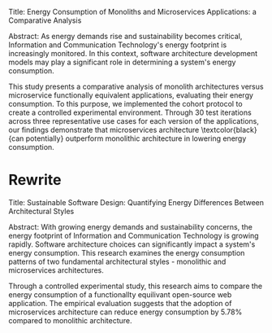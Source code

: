 Title:
Energy Consumption of Monoliths and Microservices Applications: a Comparative Analysis

Abstract:
As energy demands rise and sustainability becomes critical, Information and Communication Technology's energy footprint is increasingly monitored. In this context, software architecture development models may play a significant role in determining a system's energy consumption.

This study presents a comparative analysis of monolith architectures versus microservice functionally equivalent applications, evaluating their energy consumption. To this purpose, we implemented the cohort protocol to create a controlled experimental environment. Through 30 test iterations across three representative use cases for each version of the applications, our findings demonstrate that microservices architecture \textcolor{black}{can potentially} outperform monolithic architecture in lowering energy consumption.

# Rewrite

Title:
Sustainable Software Design: Quantifying Energy Differences Between Architectural Styles

Abstract:
With growing energy demands and sustainability concerns, the energy footprint of Information and Communication Technology is growing rapidly. Software architecture choices can significantly impact a system's energy consumption. This research examines the energy consumption patterns of two fundamental architectural styles - monolithic and microservices architectures.

Through a controlled experimental study, this research aims to compare the energy consumption of a functionallty equilivant open-source web application. The empirical evaluation suggests that the adoption of microservices architecture can reduce energy consumption by 5.78% compared to monolithic architecture.

<!-- results indicate that microservice architectures may outpreform advantages in energy efficiency compared to their monolithic counterparts under specific operational conditions. -->

<!-- Our experiments ecompassed three representative use cases for each architecture, with data collected multiple test iterations and .  -->

